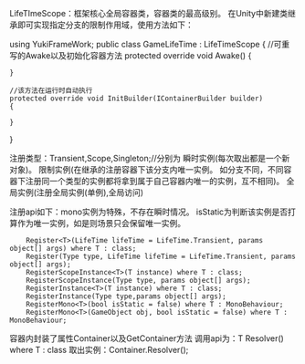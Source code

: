 LifeTImeScope：框架核心全局容器类，容器类的最高级别。
在Unity中新建类继承即可实现指定分支的限制作用域，使用方法如下：

using YukiFrameWork;
public class GameLifeTime : LifeTimeScope
{
    //可重写的Awake以及初始化容器方法
    protected override void Awake()
    {

    }
    
    //该方法在运行时自动执行
    protected override void InitBuilder(IContainerBuilder builder)
    {

    }
}

注册类型：Transient,Scope,Singleton;//分别为
瞬时实例(每次取出都是一个新对象)。
限制实例(在继承的注册容器下该分支内唯一实例。
如分支不同，不同容器下注册同一个类型的实例都将拿到属于自己容器内唯一的实例，互不相同)。
全局实例(注册全局实例(单例),全局访问)

注册api如下：mono实例为特殊，不存在瞬时情况。
isStatic为判断该实例是否打算作为唯一实例，如是则场景只会保留唯一实例。

        Register<T>(LifeTime lifeTime = LifeTime.Transient, params object[] args) where T : class;
        Register(Type type, LifeTime lifeTime = LifeTime.Transient, params object[] args);
        RegisterScopeInstance<T>(T instance) where T : class;
        RegisterScopeInstance(Type type, params object[] args);
        RegisterInstance<T>(T instance) where T : class;
        RegisterInstance(Type type,params object[] args);      
        RegisterMono<T>(bool isStatic = false) where T : MonoBehaviour;
        RegisterMono<T>(GameObject obj, bool isStatic = false) where T : MonoBehaviour;

容器内封装了属性Container以及GetContainer方法
调用api为：T Resolver<T>() where T : class
取出实例：Container.Resolver<T>();

